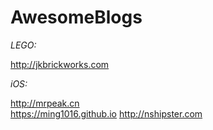 # AwesomeBlogs

*LEGO:*  

<http://jkbrickworks.com>

*iOS:*  

<http://mrpeak.cn>  
<https://ming1016.github.io>
http://nshipster.com